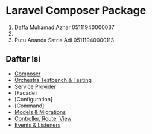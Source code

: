 # Laravel Composer Package

1. Daffa Muhamad Azhar 05111940000037
2. 
3. Putu Ananda Satria Adi 05111940000113

## Daftar Isi

- [Composer](Composer.md)
- [Orchestra Testbench & Testing](OrchestraTestbench.md)
- [Service Provider](ServiceProvider.md)
- [Facade]
- [Configuration]
- [Command]
- [Models & Migrations](ModelsMigrations.md)
- [Controller, Route, View](ControllerRouteView.md)
- [Events & Listeners](EventsListeners.md)